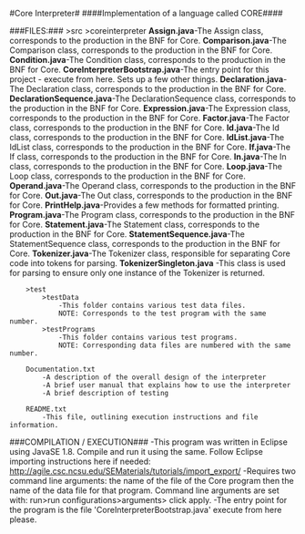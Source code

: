 #Core Interpreter#
####Implementation of a language called CORE####

###FILES:###
	>src
		>coreinterpreter
			**Assign.java**-The Assign class, corresponds to the <assign> production in the BNF for Core.
			**Comparison.java**-The Comparison class, corresponds to the <comp> production in the BNF for Core.
			**Condition.java**-The Condition class, corresponds to the <cond> production in the BNF for Core.
			**CoreInterpreterBootstrap.java**-The entry point for this project - execute from here. Sets up a few other things.
			**Declaration.java**-The Declaration class, corresponds to the <decl> production in the BNF for Core.
			**DeclarationSequence.java**-The DeclarationSequence class, corresponds to the <decl seq> production in the BNF for Core.
			**Expression.java**-The Expression class, corresponds to the <exp> production in the BNF for Core.
			**Factor.java**-The Factor class, corresponds to the <fac> production in the BNF for Core.
			**Id.java**-The Id class, corresponds to the <id> production in the BNF for Core.
			**IdList.java**-The IdList class, corresponds to the <id list> production in the BNF for Core.
			**If.java**-The If class, corresponds to the <if> production in the BNF for Core.
			**In.java**-The In class, corresponds to the <in> production in the BNF for Core.
			**Loop.java**-The Loop class, corresponds to the <loop> production in the BNF for Core.
			**Operand.java**-The Operand class, corresponds to the <op> production in the BNF for Core.
			**Out.java**-The Out class, corresponds to the <out> production in the BNF for Core.
			**PrintHelp.java**-Provides a few methods for formatted printing.
			**Program.java**-The Program class, corresponds to the <prog> production in the BNF for Core.
			**Statement.java**-The Statement class, corresponds to the <stmt> production in the BNF for Core.
			**StatementSequence.java**-The StatementSequence class, corresponds to the <stmt seq> production in the BNF for Core.
			**Tokenizer.java**-The Tokenizer class, responsible for separating Core code into tokens for parsing.
			**TokenizerSingleton.java**
				-This class is used for parsing to ensure only one instance of the Tokenizer is returned.
			
		>test
			>testData
				-This folder contains various test data files.
				NOTE: Corresponds to the test program with the same number.
			>testPrograms
				-This folder contains various test programs.
				NOTE: Corresponding data files are numbered with the same number.
			
		Documentation.txt
			-A description of the overall design of the interpreter
			-A brief user manual that explains how to use the interpreter
			-A brief description of testing
		
		README.txt
			-This file, outlining execution instructions and file information.
			
			
###COMPILATION / EXECUTION###
	-This program was written in Eclipse using JavaSE 1.8. 
		Compile and run it using the same.
		Follow Eclipse importing instructions here if needed:
			http://agile.csc.ncsu.edu/SEMaterials/tutorials/import_export/
	-Requires two command line arguments: the name of the file of the Core program
		then the name of the data file for that program. Command line arguments are
		set with: run>run configurations>arguments> click apply.
	-The entry point for the program is the file 'CoreInterpreterBootstrap.java'
		execute from here please.	